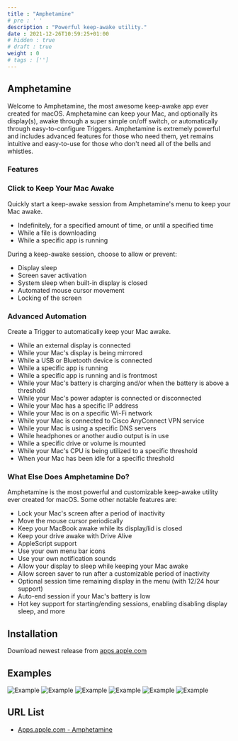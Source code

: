 ```yaml
---
title : "Amphetamine"
# pre : ' '
description : "Powerful keep-awake utility."
date : 2021-12-26T10:59:25+01:00
# hidden : true
# draft : true
weight : 0
# tags : ['']
---
```


## Amphetamine

Welcome to Amphetamine, the most awesome keep-awake app ever created for macOS. Amphetamine can keep your Mac, and optionally its display(s), awake through a super simple on/off switch, or automatically through easy-to-configure Triggers. Amphetamine is extremely powerful and includes advanced features for those who need them, yet remains intuitive and easy-to-use for those who don't need all of the bells and whistles.

### Features

### Click to Keep Your Mac Awake

Quickly start a keep-awake session from Amphetamine's menu to keep your Mac awake.

- Indefinitely, for a specified amount of time, or until a specified time
- While a file is downloading
- While a specific app is running

During a keep-awake session, choose to allow or prevent:

- Display sleep
- Screen saver activation
- System sleep when built-in display is closed
- Automated mouse cursor movement
- Locking of the screen

### Advanced Automation

Create a Trigger to automatically keep your Mac awake.

- While an external display is connected
- While your Mac's display is being mirrored
- While a USB or Bluetooth device is connected
- While a specific app is running
- While a specific app is running and is frontmost
- While your Mac's battery is charging and/or when the battery is above a threshold
- While your Mac's power adapter is connected or disconnected
- While your Mac has a specific IP address
- While your Mac is on a specific Wi-Fi network
- While your Mac is connected to Cisco AnyConnect VPN service
- While your Mac is using a specific DNS servers
- While headphones or another audio output is in use
- While a specific drive or volume is mounted
- While your Mac's CPU is being utilized to a specific threshold
- When your Mac has been idle for a specific threshold

### What Else Does Amphetamine Do?

Amphetamine is the most powerful and customizable keep-awake utility ever created for macOS. Some other notable features are:

- Lock your Mac's screen after a period of inactivity
- Move the mouse cursor periodically
- Keep your MacBook awake while its display/lid is closed
- Keep your drive awake with Drive Alive
- AppleScript support
- Use your own menu bar icons
- Use your own notification sounds
- Allow your display to sleep while keeping your Mac awake
- Allow screen saver to run after a customizable period of inactivity
- Optional session time remaining display in the menu (with 12/24 hour support)
- Auto-end session if your Mac's battery is low
- Hot key support for starting/ending sessions, enabling disabling display sleep, and more

## Installation

Download newest release from [apps.apple.com](https://apps.apple.com/us/app/amphetamine/id937984704?mt=12)

## Examples

![Example](images/example1.png)
![Example](images/example2.png)
![Example](images/example3.png)
![Example](images/example4.png)
![Example](images/example5.png)
![Example](images/example6.png)

## URL List

- [Apps.apple.com - Amphetamine](https://apps.apple.com/us/app/amphetamine/id937984704?mt=12)
